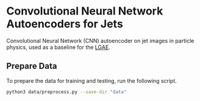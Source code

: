 # Convolutional Neural Network Autoencoders for Jets
Convolutional Neural Network (CNN) autoencoder on jet images in particle physics, used as a baseline for the [LGAE](https://github.com/zichunhao/lgn-autoencoder).

## Prepare Data
To prepare the data for training and testing, run the following script.
```bash
python3 data/preprocess.py --save-dir "data"
```